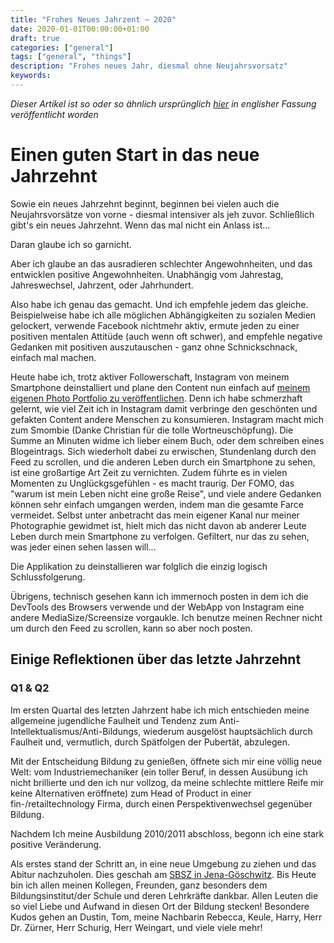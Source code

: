 ```yaml
---
title: "Frohes Neues Jahrzent ~ 2020"
date: 2020-01-01T00:00:00+01:00
draft: true
categories: ["general"]
tags: ["general", "things"]
description: "Frohes neues Jahr, diesmal ohne Neujahrsvorsatz"
keywords: 
---
```


*Dieser Artikel ist so oder so ähnlich ursprünglich [hier](https://23ro.de/posts/happy-2020/) in englisher Fassung veröffentlicht worden*

# Einen guten Start in das neue Jahrzehnt

Sowie ein neues Jahrzehnt beginnt, beginnen bei vielen auch die Neujahrsvorsätze von vorne - diesmal intensiver als jeh zuvor. Schließlich gibt's ein neues Jahrzehnt. Wenn das mal nicht ein Anlass ist...

Daran glaube ich so garnicht.

Aber ich glaube an das ausradieren schlechter Angewohnheiten, und das entwicklen positive Angewohnheiten. Unabhängig vom Jahrestag, Jahreswechsel, Jahrzent, oder Jahrhundert.

Also habe ich genau das gemacht. Und ich empfehle jedem das gleiche.
Beispielweise habe ich alle möglichen Abhängigkeiten zu sozialen Medien gelockert, verwende Facebook nichtmehr aktiv, ermute jeden zu einer positiven mentalen Attitüde (auch wenn oft schwer), and empfehle negative Gedanken mit positiven auszutauschen - ganz ohne Schnickschnack, einfach mal machen.

Heute habe ich, trotz aktiver Followerschaft, Instagram von meinem Smartphone deinstalliert und plane den Content nun einfach auf [meinem eigenen Photo Portfolio zu veröffentlichen](https://23ro.photography).
Denn ich habe schmerzhaft gelernt, wie viel Zeit ich in Instagram damit verbringe den geschönten und gefakten Content andere Menschen zu konsumieren. Instagram macht mich zum Smombie (Danke Christian für die tolle Wortneuschöpfung). Die Summe an Minuten widme ich lieber einem Buch, oder dem schreiben eines Blogeintrags. Sich wiederholt dabei zu erwischen, Stundenlang durch den Feed zu scrollen, und die anderen Leben durch ein Smartphone zu sehen, ist eine großartige Art Zeit zu vernichten. Zudem führte es in vielen Momenten zu Unglückgsgefühlen - es macht traurig. Der FOMO, das "warum ist mein Leben nicht eine große Reise", und viele andere Gedanken können sehr einfach umgangen werden, indem man die gesamte Farce vermeidet. Selbst unter anbetracht das mein eigener Kanal nur meiner Photographie gewidmet ist, hielt mich das nicht davon ab anderer Leute Leben durch mein Smartphone zu verfolgen. Gefiltert, nur das zu sehen, was jeder einen sehen lassen will... 

Die Applikation zu deinstallieren war folglich die einzig logisch Schlussfolgerung.

Übrigens, technisch gesehen kann ich immernoch posten in dem ich die DevTools des Browsers verwende und der WebApp von Instagram eine andere MediaSize/Screensize vorgaukle. Ich benutze meinen Rechner nicht um durch den Feed zu scrollen, kann so aber noch posten.

## Einige Reflektionen über das letzte Jahrzehnt

### Q1 & Q2

Im ersten Quartal des letzten Jahrzent habe ich mich entschieden meine allgemeine jugendliche Faulheit und Tendenz zum Anti-Intellektualismus/Anti-Bildungs, wiederum ausgelöst hauptsächlich durch Faulheit und, vermutlich, durch Spätfolgen der Pubertät, abzulegen.

Mit der Entscheidung Bildung zu genießen, öffnete sich mir eine völlig neue Welt: vom Industriemechaniker (ein toller Beruf, in dessen Ausübung ich nicht brillierte und den ich nur vollzog, da meine schlechte mittlere Reife mir keine Alternativen eröffnete) zum Head of Product in einer fin-/retailtechnology Firma, durch einen Perspektivenwechsel gegenüber Bildung.

Nachdem Ich meine Ausbildung 2010/2011 abschloss, begonn ich eine stark positive Veränderung.

Als erstes stand der Schritt an, in eine neue Umgebung zu ziehen und das Abitur nachzuholen. Dies geschah am [SBSZ in Jena-Göschwitz](https://www.sbsz-jena.de/). Bis Heute bin ich allen meinen Kollegen, Freunden, ganz besonders dem Bildungsinstitut/der Schule und deren Lehrkräfte dankbar. Allen Leuten die so viel Liebe und Aufwand in diesen Ort der Bildung stecken! Besondere Kudos gehen an Dustin, Tom, meine Nachbarin Rebecca, Keule, Harry, Herr Dr. Zürner, Herr Schurig, Herr Weingart, und viele viele mehr! 
